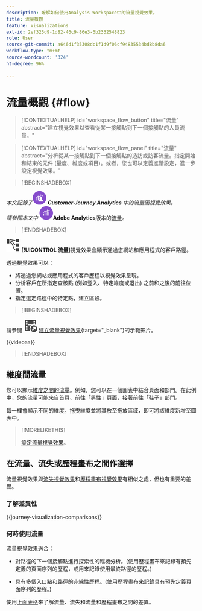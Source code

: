 ```yaml
---
description: 瞭解如何使用Analysis Workspace中的流量視覺效果。
title: 流量概觀
feature: Visualizations
exl-id: 2ef325d9-1d82-46c9-86e3-6b2332548823
role: User
source-git-commit: a646d1f35308dc1f1d9f06cf94835534bd8b8da6
workflow-type: tm+mt
source-wordcount: '324'
ht-degree: 96%

---
```


# 流量概觀 {#flow}

<!-- markdownlint-disable MD034 -->

>[!CONTEXTUALHELP]
>id="workspace_flow_button"
>title="流量"
>abstract="建立視覺效果以查看從某一接觸點到下一個接觸點的人員流量。"

>[!CONTEXTUALHELP]
>id="workspace_flow_panel"
>title="流量"
>abstract="分析從某一接觸點到下一個接觸點的造訪或訪客流量。指定開始和結束的元件 (量度、維度或項目)。或者，您也可以定義進階設定，進一步設定視覺效果。"

<!-- markdownlint-enable MD034 -->


>[!BEGINSHADEBOX]

_本文記錄了_![CustomerJourneyAnalytics](/help/assets/icons/CustomerJourneyAnalytics.svg) _&#x200B;**Customer Journey Analytics** 中的流量圖視覺效果。_<br/>_請參閱本文中 ![AdobeAnalytics](/help/assets/icons/AdobeAnalytics.svg)_&#x200B;**Adobe Analytics**&#x200B;版本的[流量](https://experienceleague.adobe.com/zh-hant/docs/analytics/analyze/analysis-workspace/visualizations/flow/flow)_。_

>[!ENDSHADEBOX]


![GraphPathing](/help/assets/icons/GraphPathing.svg) **[!UICONTROL 流量]**&#x200B;視覺效果會顯示通過您網站和應用程式的客戶路徑。

透過視覺效果可以：

* 將透過您網站或應用程式的客戶歷程以視覺效果呈現。
* 分析客戶在所指定查核點 (例如登入、特定維度或退出) 之前和之後的前往位置。
* 指定選定路徑中的特定點，建立區段。


>[!BEGINSHADEBOX]

請參閱 ![VideoCheckedOut](/help/assets/icons/VideoCheckedOut.svg) [建立流量視覺效果](https://video.tv.adobe.com/v/346063/?quality=12&learn=on){target="_blank"}的示範影片。

{{videoaa}}

>[!ENDSHADEBOX]


## 維度間流量

您可以顯示[維度之間的流量](/help/analysis-workspace/visualizations/c-flow/multi-dimensional-flow.md)。例如，您可以在一個圖表中結合頁面和部門。在此例中，您的流量可能來自首頁、前往「男性」頁面，接著前往「鞋子」部門。

每一欄會顯示不同的維度。拖曳維度並將其放至拖放區域，即可將該維度新增至圖表中。

>[!MORELIKETHIS]
>
>[設定流量視覺效果](/help/analysis-workspace/visualizations/c-flow/create-flow.md)。
>

## 在流量、流失或歷程畫布之間作選擇

流量視覺效果與[流失視覺效果](/help/analysis-workspace/visualizations/fallout/fallout-flow.md)和[歷程畫布視覺效果](/help/analysis-workspace/visualizations/journey-canvas/journey-canvas.md)有相似之處，但也有重要的差異。

### 了解差異性

<!-- Information in this snippet is shared between Journey canvas, Fallout, and Flow visualization docs -->

{{journey-visualization-comparisons}}

### 何時使用流量

流量視覺效果適合：

* 對路徑的下一個接觸點進行探索性的臨機分析。(使用歷程畫布來記錄有預先定義的頁面序列的歷程，或用來記錄使用最終路徑的歷程。)

* 具有多個入口點和路徑的非線性歷程。(使用歷程畫布來記錄具有預先定義頁面序列的歷程。)

使用[上面表格](#understand-the-differences)來了解流量、流失和流量和歷程畫布之間的差異。
